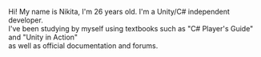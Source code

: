 Hi! My name is Nikita, I'm 26 years old. I'm a Unity/C# independent developer.<br />
I've been studying by myself using textbooks such as "C# Player's Guide" and "Unity in Action"<br />
as well as official documentation and forums.
